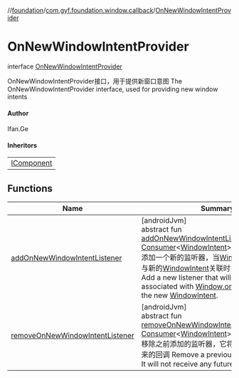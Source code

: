 //[foundation](../../../index.md)/[com.gyf.foundation.window.callback](../index.md)/[OnNewWindowIntentProvider](index.md)

# OnNewWindowIntentProvider

interface [OnNewWindowIntentProvider](index.md)

OnNewWindowIntentProvider接口，用于提供新窗口意图 The OnNewWindowIntentProvider interface, used for providing new window intents

#### Author

Ifan.Ge

#### Inheritors

| |
|---|
| [IComponent](../../com.gyf.foundation.window.delegate/-i-component/index.md) |

## Functions

| Name | Summary |
|---|---|
| [addOnNewWindowIntentListener](add-on-new-window-intent-listener.md) | [androidJvm]<br>abstract fun [addOnNewWindowIntentListener](add-on-new-window-intent-listener.md)(listener: [Consumer](https://developer.android.com/reference/kotlin/androidx/core/util/Consumer.html)&lt;[WindowIntent](../../com.gyf.foundation.window.intent/-window-intent/index.md)&gt;)<br>添加一个新的监听器，当[Window.onNewIntent](../../com.gyf.foundation.window/-window/on-new-intent.md)与新的[WindowIntent](../../com.gyf.foundation.window.intent/-window-intent/index.md)关联时，会回调该监听器 Add a new listener that will get a callback associated with [Window.onNewIntent](../../com.gyf.foundation.window/-window/on-new-intent.md) with the new [WindowIntent](../../com.gyf.foundation.window.intent/-window-intent/index.md). |
| [removeOnNewWindowIntentListener](remove-on-new-window-intent-listener.md) | [androidJvm]<br>abstract fun [removeOnNewWindowIntentListener](remove-on-new-window-intent-listener.md)(listener: [Consumer](https://developer.android.com/reference/kotlin/androidx/core/util/Consumer.html)&lt;[WindowIntent](../../com.gyf.foundation.window.intent/-window-intent/index.md)&gt;)<br>移除之前添加的监听器，它将不会接收到任何未来的回调 Remove a previously added listener. It will not receive any future callbacks. |